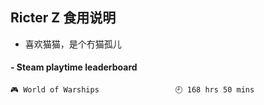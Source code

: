 ## Ricter Z 食用说明
- 喜欢猫猫，是个冇猫孤儿

<!-- steam-box start -->
#### - Steam playtime leaderboard
```text
🎮 World of Warships                 🕘 168 hrs 50 mins
```
<!-- Powered by https://github.com/YouEclipse/steam-box . -->
<!-- steam-box end -->
